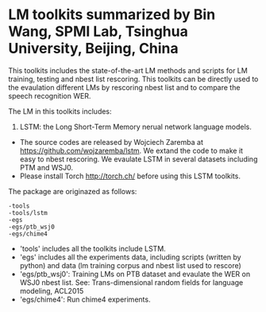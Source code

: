 # LM toolkits summarized by Bin Wang, SPMI Lab, Tsinghua University, Beijing, China
 
This toolkits includes the state-of-the-art LM methods and scripts for LM training, testing and nbest list rescoring.
This toolkits can be directly used to the evaulation different LMs by rescoring nbest list and to compare the speech recognition WER.
 
The LM in this toolkits includes:
1. LSTM: the Long Short-Term Memory nerual network language models. 
  * The source codes are released by Wojciech Zaremba at https://github.com/wojzaremba/lstm. We extand the code to make it easy to nbest rescoring. We evaulate LSTM in several datasets including PTM and WSJ0. 
  * Please install Torch http://torch.ch/ before using this LSTM toolkits.

The package are originazed as follows:
```
-tools
-tools/lstm
-egs
-egs/ptb_wsj0
-egs/chime4
```

- 'tools' includes all the toolkits include LSTM. 
- 'egs' includes all the experiments data, including scripts (written by python) and data (lm training corpus and nbest list used to rescore)
- 'egs/ptb_wsj0': Training LMs on PTB dataset and evaulate the WER on WSJ0 nbest list. See: Trans-dimensional random fields for language modeling, ACL2015
- 'egs/chime4': Run chime4 experiments. 
